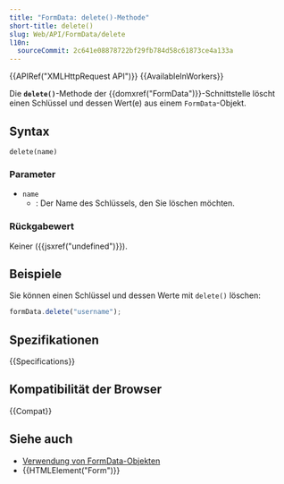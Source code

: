 ```yaml
---
title: "FormData: delete()-Methode"
short-title: delete()
slug: Web/API/FormData/delete
l10n:
  sourceCommit: 2c641e08878722bf29fb784d58c61873ce4a133a
---
```


{{APIRef("XMLHttpRequest API")}} {{AvailableInWorkers}}

Die **`delete()`**-Methode der {{domxref("FormData")}}-Schnittstelle löscht einen Schlüssel und dessen Wert(e) aus einem `FormData`-Objekt.

## Syntax

```js-nolint
delete(name)
```

### Parameter

- `name`
  - : Der Name des Schlüssels, den Sie löschen möchten.

### Rückgabewert

Keiner ({{jsxref("undefined")}}).

## Beispiele

Sie können einen Schlüssel und dessen Werte mit `delete()` löschen:

```js
formData.delete("username");
```

## Spezifikationen

{{Specifications}}

## Kompatibilität der Browser

{{Compat}}

## Siehe auch

- [Verwendung von FormData-Objekten](/de/docs/Web/API/XMLHttpRequest_API/Using_FormData_Objects)
- {{HTMLElement("Form")}}
